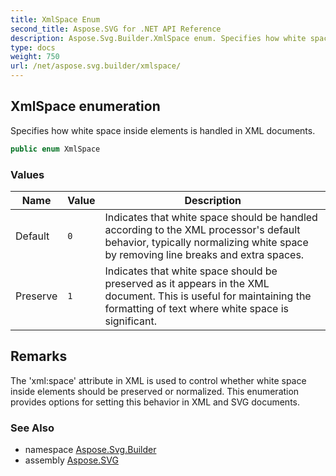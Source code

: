 ```yaml
---
title: XmlSpace Enum
second_title: Aspose.SVG for .NET API Reference
description: Aspose.Svg.Builder.XmlSpace enum. Specifies how white space inside elements is handled in XML documents
type: docs
weight: 750
url: /net/aspose.svg.builder/xmlspace/
---
```

## XmlSpace enumeration

Specifies how white space inside elements is handled in XML documents.

```csharp
public enum XmlSpace
```

### Values

| Name | Value | Description |
| --- | --- | --- |
| Default | `0` | Indicates that white space should be handled according to the XML processor's default behavior, typically normalizing white space by removing line breaks and extra spaces. |
| Preserve | `1` | Indicates that white space should be preserved as it appears in the XML document. This is useful for maintaining the formatting of text where white space is significant. |

## Remarks

The 'xml:space' attribute in XML is used to control whether white space inside elements should be preserved or normalized. This enumeration provides options for setting this behavior in XML and SVG documents.

### See Also

* namespace [Aspose.Svg.Builder](../../aspose.svg.builder/)
* assembly [Aspose.SVG](../../)
